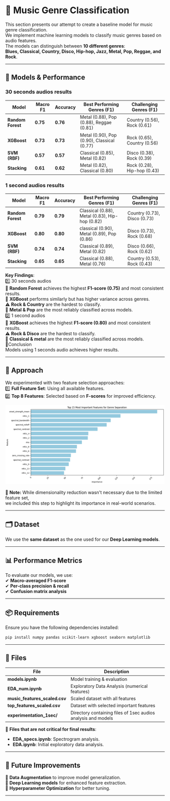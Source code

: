 # 🎵 Music Genre Classification

This section presents our attempt to create a baseline model for music genre classification.  
We implement machine learning models to classify music genres based on audio features.  
The models can distinguish between **10 different genres**:  
**Blues, Classical, Country, Disco, Hip-hop, Jazz, Metal, Pop, Reggae, and Rock**.

---

## 🚀 Models & Performance
### 30 seconds audios results
| Model         | Macro F1 | Accuracy | Best Performing Genres (F1)     | Challenging Genres (F1) |
|--------------|----------|----------|---------------------------------|--------------------------|
| **Random Forest** | **0.75** | **0.76** | Metal (0.88), Pop (0.88), Reggae (0.81) | Country (0.56), Rock (0.61) |
| **XGBoost**  | **0.73** | **0.73** | Metal (0.90), Pop (0.90), Classical (0.77) | Rock (0.65), Country (0.56) |
| **SVM (RBF)** | **0.57** | **0.57** | Classical (0.85), Metal (0.82) | Disco (0.38), Rock (0.39) |
| **Stacking** | **0.61** | **0.62** | Metal (0.82), Classical (0.80) | Rock (0.28), Hip-hop (0.43) |

### 1 second audios results
| Model         | Macro F1 | Accuracy | Best Performing Genres (F1)     | Challenging Genres (F1) |
|--------------|----------|----------|---------------------------------|--------------------------|
| **Random Forest** | **0.79** | **0.79** | Classical (0.88), Metal (0.83), Hip-hop (0.82) | Country (0.73), Disco (0.73) |
| **XGBoost**  | **0.80** | **0.80** | classical (0.90), Metal (0.89), Pop (0.86) | Disco (0.73), Rock (0.68) |
| **SVM (RBF)** | **0.74** | **0.74** | Classical (0.89), Metal (0.82) | Disco (0.66), Rock (0.62) |
| **Stacking** | **0.65** | **0.65** | Classical (0.88), Metal (0.76) | Country (0.53), Rock (0.43) |

**Key Findings**:<br>
1️⃣ 30 seconds audios  
🌚 **Random Forest** achieves the highest **F1-score (0.75)** and most consistent results.  
🌚 **XGBoost** performs similarly but has higher variance across genres.  
⚠️ **Rock & Country** are the hardest to classify.  
🎸 **Metal & Pop** are the most reliably classified across models.<br>
2️⃣ 1 second audios<br>
🌚 **XGBoost** achieves the highest **F1-score (0.80)** and most consistent results.<br>
⚠️ **Rock & Disco** are the hardest to classify.  
🎸 **Classical & metal** are the most reliably classified across models.<br>
🧠Conclusion<br> 
Models using 1 seconds audio achieves higher results.

---

## 🧠 Approach  

We experimented with two feature selection approaches:  
1️⃣ **Full Feature Set**: Using all available features.  
2️⃣ **Top 8 Features**: Selected based on **F-scores** for improved efficiency.

![Top features](projet/experimentation/assets/image.png)

🔹 **Note:** While dimensionality reduction wasn't necessary due to the limited feature set,  
we included this step to highlight its importance in real-world scenarios.

---

## 🗂 Dataset  

We use the **same dataset** as the one used for our **Deep Learning models**.

---

## 📊 Performance Metrics  

To evaluate our models, we use:  
✔ **Macro-averaged F1-score**  
✔ **Per-class precision & recall**  
✔ **Confusion matrix analysis**  

---

## 📦 Requirements  

Ensure you have the following dependencies installed:  

```bash
pip install numpy pandas scikit-learn xgboost seaborn matplotlib
```

---

## 📝 Files  

| File | Description |
|------|------------|
| **models.ipynb** | Model training & evaluation |
| **EDA_num.ipynb** | Exploratory Data Analysis (numerical features) |
| **music_features_scaled.csv** | Scaled dataset with all features |
| **top_features_scaled.csv** | Dataset with selected important features |
| **experimentation_1sec/** | Directory containing files of 1sec audios analysis and models |

🔹 **Files that are not critical for final results**:  
- **EDA_specs.ipynb**: Spectrogram analysis.  
- **EDA.ipynb**: Initial exploratory data analysis.

---

## 🔮 Future Improvements  

📌 **Data Augmentation** to improve model generalization.  
📌 **Deep Learning models** for enhanced feature extraction.  
📌 **Hyperparameter Optimization** for better tuning.  

---

